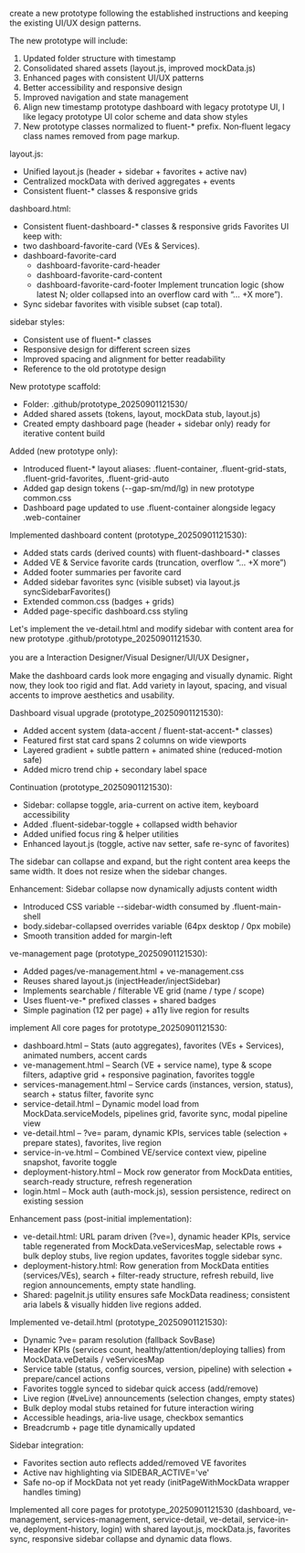 create a new prototype following the established instructions and keeping the existing UI/UX design patterns. 

The new prototype will include:
1. Updated folder structure with timestamp
2. Consolidated shared assets (layout.js, improved mockData.js)
3. Enhanced pages with consistent UI/UX patterns
4. Better accessibility and responsive design
5. Improved navigation and state management
6. Align new timestamp prototype dashboard with legacy prototype UI, I like legacy prototype UI color scheme and data show styles
7. New prototype classes normalized to fluent-* prefix. Non‑fluent legacy class names removed from page markup.

layout.js:
- Unified layout.js (header + sidebar + favorites + active nav)
- Centralized mockData with derived aggregates + events
- Consistent fluent-* classes & responsive grids

dashboard.html:
- Consistent fluent-dashboard-* classes & responsive grids
Favorites UI keep with:
- two dashboard-favorite-card (VEs & Services).
- dashboard-favorite-card
  - dashboard-favorite-card-header
  - dashboard-favorite-card-content
  - dashboard-favorite-card-footer Implement truncation logic (show latest N; older collapsed into an overflow card with “… +X more”).
- Sync sidebar favorites with visible subset (cap total).

sidebar styles:
- Consistent use of fluent-* classes
- Responsive design for different screen sizes
- Improved spacing and alignment for better readability
- Reference to the old prototype design

New prototype scaffold:
- Folder: .github/prototype_20250901121530/
- Added shared assets (tokens, layout, mockData stub, layout.js)
- Created empty dashboard page (header + sidebar only) ready for iterative content build

Added (new prototype only):
- Introduced fluent-* layout aliases: .fluent-container, .fluent-grid-stats, .fluent-grid-favorites, .fluent-grid-auto
- Added gap design tokens (--gap-sm/md/lg) in new prototype common.css
- Dashboard page updated to use .fluent-container alongside legacy .web-container

Implemented dashboard content (prototype_20250901121530):
- Added stats cards (derived counts) with fluent-dashboard-* classes
- Added VE & Service favorite cards (truncation, overflow “… +X more”)
- Added footer summaries per favorite card
- Added sidebar favorites sync (visible subset) via layout.js syncSidebarFavorites()
- Extended common.css (badges + grids)
- Added page-specific dashboard.css styling


Let's implement the ve-detail.html and modify sidebar with content area for new prototype .github/prototype_20250901121530.

<!-- Let's create a empty dashboard page first.only contains sidebar and header -->

<!-- Let's implement the dashboard page with content area for new prototype .github/prototype_20250901121530. -->





you are a Interaction Designer/Visual Designer/UI/UX Designer，

Make the dashboard cards look more engaging and visually dynamic.
Right now, they look too rigid and flat. Add variety in layout, spacing, and visual accents to improve aesthetics and usability.

Dashboard visual upgrade (prototype_20250901121530):
- Added accent system (data-accent / fluent-stat-accent-* classes)
- Featured first stat card spans 2 columns on wide viewports
- Layered gradient + subtle pattern + animated shine (reduced-motion safe)
- Added micro trend chip + secondary label space

Continuation (prototype_20250901121530):
- Sidebar: collapse toggle, aria-current on active item, keyboard accessibility
- Added .fluent-sidebar-toggle + collapsed width behavior
- Added unified focus ring & helper utilities
- Enhanced layout.js (toggle, active nav setter, safe re-sync of favorites)


The sidebar can collapse and expand, but the right content area keeps the same width. It does not resize when the sidebar changes.

Enhancement: Sidebar collapse now dynamically adjusts content width
- Introduced CSS variable --sidebar-width consumed by .fluent-main-shell
- body.sidebar-collapsed overrides variable (64px desktop / 0px mobile)
- Smooth transition added for margin-left

ve-management page (prototype_20250901121530):
- Added pages/ve-management.html + ve-management.css
- Reuses shared layout.js (injectHeader/injectSidebar)
- Implements searchable / filterable VE grid (name / type / scope)
- Uses fluent-ve-* prefixed classes + shared badges
- Simple pagination (12 per page) + a11y live region for results

implement All core pages  for prototype_20250901121530:
- dashboard.html – Stats (auto aggregates), favorites (VEs + Services), animated numbers, accent cards
- ve-management.html – Search (VE + service name), type & scope filters, adaptive grid + responsive pagination, favorites toggle
- services-management.html – Service cards (instances, version, status), search + status filter, favorite sync
- service-detail.html – Dynamic model load from MockData.serviceModels, pipelines grid, favorite sync, modal pipeline view
- ve-detail.html – ?ve= param, dynamic KPIs, services table (selection + prepare states), favorites, live region
- service-in-ve.html – Combined VE/service context view, pipeline snapshot, favorite toggle
- deployment-history.html – Mock row generator from MockData entities, search-ready structure, refresh regeneration
- login.html – Mock auth (auth-mock.js), session persistence, redirect on existing session

Enhancement pass (post-initial implementation):
- ve-detail.html: URL param driven (?ve=), dynamic header KPIs, service table regenerated from MockData.veServicesMap, selectable rows + bulk deploy stubs, live region updates, favorites toggle sidebar sync.
- deployment-history.html: Row generation from MockData entities (services/VEs), search + filter-ready structure, refresh rebuild, live region announcements, empty state handling.
- Shared: pageInit.js utility ensures safe MockData readiness; consistent aria labels & visually hidden live regions added.

Implemented ve-detail.html (prototype_20250901121530):
- Dynamic ?ve= param resolution (fallback SovBase)
- Header KPIs (services count, healthy/attention/deploying tallies) from MockData.veDetails / veServicesMap
- Service table (status, config sources, version, pipeline) with selection + prepare/cancel actions
- Favorites toggle synced to sidebar quick access (add/remove)
- Live region (#veLive) announcements (selection changes, empty states)
- Bulk deploy modal stubs retained for future interaction wiring
- Accessible headings, aria-live usage, checkbox semantics
- Breadcrumb + page title dynamically updated

Sidebar integration:
- Favorites section auto reflects added/removed VE favorites
- Active nav highlighting via SIDEBAR_ACTIVE='ve'
- Safe no-op if MockData not yet ready (initPageWithMockData wrapper handles timing)

Implemented all core pages for prototype_20250901121530 (dashboard, ve-management, services-management, service-detail, ve-detail, service-in-ve, deployment-history, login) with shared layout.js, mockData.js, favorites sync, responsive sidebar collapse and dynamic data flows.